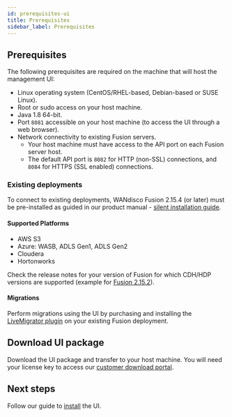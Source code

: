 ```yaml
---
id: prerequisites-ui
title: Prerequisites
sidebar_label: Prerequisites
---
```


## Prerequisites

The following prerequisites are required on the machine that will host the management UI:

* Linux operating system (CentOS/RHEL-based, Debian-based or SUSE Linux).
* Root or sudo access on your host machine.
* Java 1.8 64-bit.
* Port `8081` accessible on your host machine (to access the UI through a web browser).
* Network connectivity to existing Fusion servers.
  * Your host machine must have access to the API port on each Fusion server host.
  * The default API port is `8082` for HTTP (non-SSL) connections, and `8084` for HTTPS (SSL enabled) connections.

### Existing deployments

To connect to existing deployments, WANdisco Fusion 2.15.4 (or later) must be pre-installed as guided in our product manual - [silent installation guide](https://docs.wandisco.com/bigdata/wdfusion/#_silent_installation).

#### Supported Platforms

[//]: <This may be replaced with a link to the release notes for Fusion 2.15.4.>

* AWS S3
* Azure: WASB, ADLS Gen1, ADLS Gen2
* Cloudera
* Hortonworks

Check the release notes for your version of Fusion for which CDH/HDP versions are supported (example for [Fusion 2.15.2](https://community.wandisco.com/s/article/WANdisco-Fusion-Release-2-15-2)).

#### Migrations

Perform migrations using the UI by purchasing and installing the [LiveMigrator plugin](https://docs.wandisco.com/bigdata/wdfusion/plugins/live-migrator/6.0) on your existing Fusion deployment.

## Download UI package

Download the UI package and transfer to your host machine. You will need your license key to access our [customer download portal](https://customer.wandisco.com/).

## Next steps

Follow our guide to [install](../installation/install-ui.md) the UI.